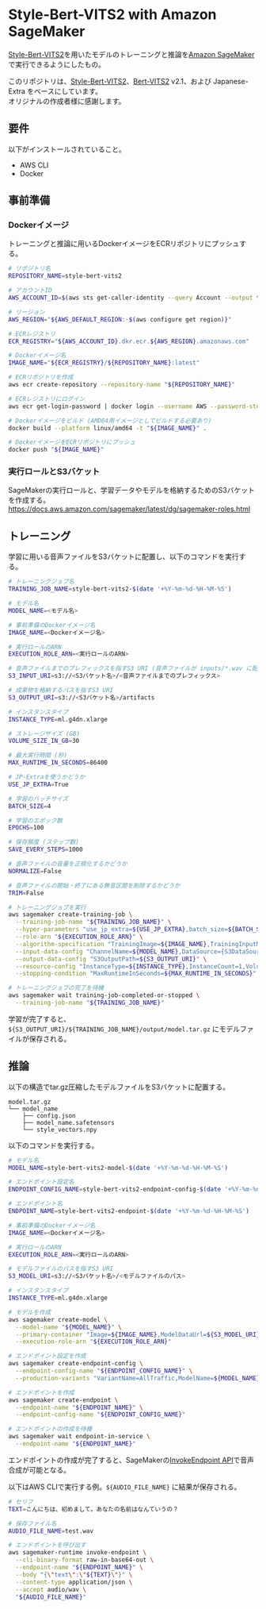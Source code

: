 # Style-Bert-VITS2 with Amazon SageMaker

[Style-Bert-VITS2](https://github.com/litagin02/Style-Bert-VITS2)を用いたモデルのトレーニングと推論を[Amazon SageMaker](https://aws.amazon.com/sagemaker/)で実行できるようにしたもの。

このリポジトリは、[Style-Bert-VITS2](https://github.com/litagin02/Style-Bert-VITS2)、[Bert-VITS2](https://github.com/fishaudio/Bert-VITS2) v2.1、および Japanese-Extra をベースにしています。  
オリジナルの作成者様に感謝します。

## 要件

以下がインストールされていること。

- AWS CLI
- Docker

## 事前準備

### Dockerイメージ

トレーニングと推論に用いるDockerイメージをECRリポジトリにプッシュする。

```sh
# リポジトリ名
REPOSITORY_NAME=style-bert-vits2

# アカウントID
AWS_ACCOUNT_ID=$(aws sts get-caller-identity --query Account --output text)

# リージョン
AWS_REGION="${AWS_DEFAULT_REGION:-$(aws configure get region)}"

# ECRレジストリ
ECR_REGISTRY="${AWS_ACCOUNT_ID}.dkr.ecr.${AWS_REGION}.amazonaws.com"

# Dockerイメージ名
IMAGE_NAME="${ECR_REGISTRY}/${REPOSITORY_NAME}:latest"

# ECRリポジトリを作成
aws ecr create-repository --repository-name "${REPOSITORY_NAME}"

# ECRレジストリにログイン
aws ecr get-login-password | docker login --username AWS --password-stdin "${ECR_REGISTRY}"

# Dockerイメージをビルド (AMD64用イメージとしてビルドする必要あり)
docker build --platform linux/amd64 -t "${IMAGE_NAME}" .

# DockerイメージをECRリポジトリにプッシュ
docker push "${IMAGE_NAME}"
```

### 実行ロールとS3バケット

SageMakerの実行ロールと、学習データやモデルを格納するためのS3バケットを作成する。  
https://docs.aws.amazon.com/sagemaker/latest/dg/sagemaker-roles.html

## トレーニング

学習に用いる音声ファイルをS3バケットに配置し、以下のコマンドを実行する。

```sh
# トレーニングジョブ名
TRAINING_JOB_NAME=style-bert-vits2-$(date '+%Y-%m-%d-%H-%M-%S')

# モデル名
MODEL_NAME=<モデル名>

# 事前準備のDockerイメージ名
IMAGE_NAME=<Dockerイメージ名>

# 実行ロールのARN
EXECUTION_ROLE_ARN=<実行ロールのARN>

# 音声ファイルまでのプレフィックスを指すS3 URI (音声ファイルが inputs/*.wav に配置されている場合、S3 URIは s3://<S3バケット名>/inputs となる)
S3_INPUT_URI=s3://<S3バケット名>/<音声ファイルまでのプレフィックス>

# 成果物を格納するパスを指すS3 URI
S3_OUTPUT_URI=s3://<S3バケット名>/artifacts

# インスタンスタイプ
INSTANCE_TYPE=ml.g4dn.xlarge

# ストレージサイズ (GB)
VOLUME_SIZE_IN_GB=30

# 最大実行時間 (秒)
MAX_RUNTIME_IN_SECONDS=86400

# JP-Extraを使うかどうか
USE_JP_EXTRA=True

# 学習のバッチサイズ
BATCH_SIZE=4

# 学習のエポック数
EPOCHS=100

# 保存頻度 (ステップ数)
SAVE_EVERY_STEPS=1000

# 音声ファイルの音量を正規化するかどうか
NORMALIZE=False

# 音声ファイルの開始・終了にある無音区間を削除するかどうか
TRIM=False

# トレーニングジョブを実行
aws sagemaker create-training-job \
  --training-job-name "${TRAINING_JOB_NAME}" \
  --hyper-parameters "use_jp_extra=${USE_JP_EXTRA},batch_size=${BATCH_SIZE},epochs=${EPOCHS},save_every_steps=${SAVE_EVERY_STEPS},normalize=${NORMALIZE},trim=${TRIM}" \
  --role-arn "${EXECUTION_ROLE_ARN}" \
  --algorithm-specification "TrainingImage=${IMAGE_NAME},TrainingInputMode=File" \
  --input-data-config "ChannelName=${MODEL_NAME},DataSource={S3DataSource={S3DataType=S3Prefix,S3Uri=${S3_INPUT_URI},S3DataDistributionType=FullyReplicated}}" \
  --output-data-config "S3OutputPath=${S3_OUTPUT_URI}" \
  --resource-config "InstanceType=${INSTANCE_TYPE},InstanceCount=1,VolumeSizeInGB=${VOLUME_SIZE_IN_GB}" \
  --stopping-condition "MaxRuntimeInSeconds=${MAX_RUNTIME_IN_SECONDS}"

# トレーニングジョブの完了を待機
aws sagemaker wait training-job-completed-or-stopped \
  --training-job-name "${TRAINING_JOB_NAME}"
```

学習が完了すると、`${S3_OUTPUT_URI}/${TRAINING_JOB_NAME}/output/model.tar.gz` にモデルファイルが保存される。

## 推論

以下の構造でtar.gz圧縮したモデルファイルをS3バケットに配置する。

```
model.tar.gz
└── model_name
    ├── config.json
    ├── model_name.safetensors
    └── style_vectors.npy
```

以下のコマンドを実行する。

```sh
# モデル名
MODEL_NAME=style-bert-vits2-model-$(date '+%Y-%m-%d-%H-%M-%S')

# エンドポイント設定名
ENDPOINT_CONFIG_NAME=style-bert-vits2-endpoint-config-$(date '+%Y-%m-%d-%H-%M-%S')

# エンドポイント名
ENDPOINT_NAME=style-bert-vits2-endpoint-$(date '+%Y-%m-%d-%H-%M-%S')

# 事前準備のDockerイメージ名
IMAGE_NAME=<Dockerイメージ名>

# 実行ロールのARN
EXECUTION_ROLE_ARN=<実行ロールのARN>

# モデルファイルのパスを指すS3 URI
S3_MODEL_URI=s3://<S3バケット名>/<モデルファイルのパス>

# インスタンスタイプ
INSTANCE_TYPE=ml.g4dn.xlarge

# モデルを作成
aws sagemaker create-model \
  --model-name "${MODEL_NAME}" \
  --primary-container "Image=${IMAGE_NAME},ModelDataUrl=${S3_MODEL_URI}" \
  --execution-role-arn "${EXECUTION_ROLE_ARN}"

# エンドポイント設定を作成
aws sagemaker create-endpoint-config \
  --endpoint-config-name "${ENDPOINT_CONFIG_NAME}" \
  --production-variants "VariantName=AllTraffic,ModelName=${MODEL_NAME},InitialInstanceCount=1,InstanceType=${INSTANCE_TYPE}"

# エンドポイントを作成
aws sagemaker create-endpoint \
  --endpoint-name "${ENDPOINT_NAME}" \
  --endpoint-config-name "${ENDPOINT_CONFIG_NAME}"

# エンドポイントの作成を待機
aws sagemaker wait endpoint-in-service \
  --endpoint-name "${ENDPOINT_NAME}"
```

エンドポイントの作成が完了すると、SageMakerの[InvokeEndpoint API](https://docs.aws.amazon.com/sagemaker/latest/APIReference/API_runtime_InvokeEndpoint.html)で音声合成が可能となる。

以下はAWS CLIで実行する例。`${AUDIO_FILE_NAME}` に結果が保存される。

```sh
# セリフ
TEXT=こんにちは、初めまして。あなたの名前はなんていうの？

# 保存ファイル名
AUDIO_FILE_NAME=test.wav

# エンドポイントを呼び出す
aws sagemaker-runtime invoke-endpoint \
  --cli-binary-format raw-in-base64-out \
  --endpoint-name "${ENDPOINT_NAME}" \
  --body "{\"text\":\"${TEXT}\"}" \
  --content-type application/json \
  --accept audio/wav \
  "${AUDIO_FILE_NAME}"
```
